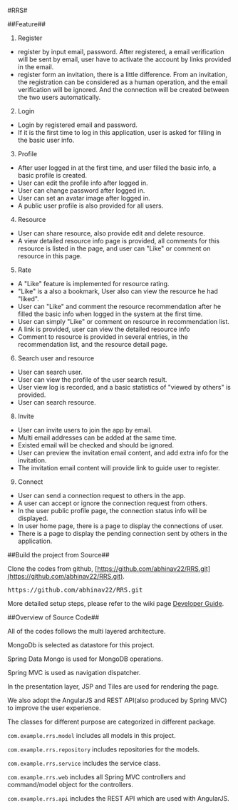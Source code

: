 #RRS#

##Feature##

1. Register
  
  * register by input email, password. After registered, a email verification will be sent by email, user have to activate the account by links provided in the email.
  * register form an invitation, there is a little difference. From an invitation, the registration can be considered as a human operation, and  the email verification will be ignored. And the connection will be created between the two users automatically.

2. Login
 
  * Login by registered email and password.
  * If it is the first time to log in this application, user is asked for filling in the basic user info.

3. Profile

  * After user logged in at the first time, and user filled the basic info, a basic profile is created.
  * User can edit the profile info after logged in.
  * User can change password after logged in.
  * User can set an avatar image after logged in.
  * A public user profile is also provided for all users.
  
4. Resource
  
  * User can share resource, also provide edit and delete resource.
  * A view detailed resource info page is provided, all comments for this resource is listed in the page, and user can "Like" or comment on resource in this page. 

5. Rate

  * A "Like" feature is implemented for resource rating.
  * "Like" is a also a bookmark, User also can view the resource he had "liked".
  * User can "Like" and comment the resource recommendation after he filled the basic info when logged in the system at the first time.
  * User can simply "Like" or comment on resource in recommendation list.
  * A link is provided, user can view the detailed resource info 
  * Comment to resource is provided in several entries, in the recommendation list, and the resource detail page.

6. Search user and resource
  
  * User can search user.
  * User can view the profile of the user search result.
  * User view log is recorded, and a basic statistics of "viewed by others" is provided. 
  * User can search resource.
   
8. Invite 

  * User can invite users to join the app by email.
  * Multi email addresses can be added at the same time.
  * Existed email will be checked and should be ignored.
  * User can preview the invitation email content, and add extra info for the invitation.
  * The invitation email content will provide link to guide user to register.

9. Connect
  
  * User can send a connection request to others in the app.
  * A user can accept or ignore the connection request from others.
  * In the user public profile page, the connection status info will be displayed.
  * In user home page, there is a page to display the connections of user.
  * There is a page to display the pending connection sent by others in the application. 


##Build the project from Source##       

Clone the codes from github, [https://github.com/abhinav22/RRS.git](https://github.com/abhinav22/RRS.git).

<pre>
https://github.com/abhinav22/RRS.git
</pre>

More detailed setup steps, please refer to the wiki page [Developer Guide](https://github.com/abhinav22/RRS/wiki/Development-Setup-Guide).

##Overview of Source Code##

All of the codes follows the multi layered architecture.

MongoDb is selected as datastore for this project.

Spring Data Mongo is used for MongoDB operations.

Spring MVC is used as  navigation dispatcher.

In the presentation layer, JSP and Tiles are used for rendering the page.

We also adopt the AngularJS and REST API(also produced by Spring MVC) to improve the user experience.

The classes for different purpose are categorized in different package.

`com.example.rrs.model` includes all models in this project.

`com.example.rrs.repository` includes repositories for the models.

`com.example.rrs.service` includes the service class.

`com.example.rrs.web` includes all Spring MVC controllers and command/model object for the controllers.

`com.example.rrs.api` includes the REST API which are used with AngularJS.





